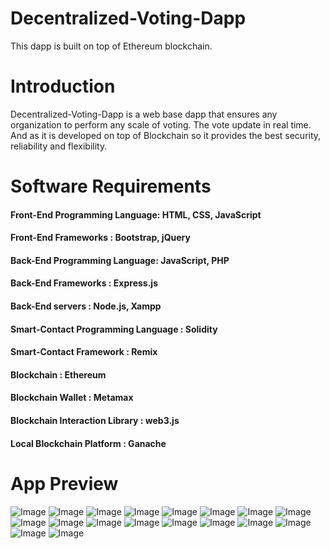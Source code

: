 # Decentralized-Voting-Dapp
This dapp is built on top of Ethereum blockchain.

# Introduction
Decentralized-Voting-Dapp is a web base dapp that ensures any organization to perform any scale of voting. The vote update in real time. And as it is developed on top of Blockchain so it provides the best security, reliability and flexibility.

# Software Requirements

#### Front-End Programming Language: HTML, CSS, JavaScript
#### Front-End Frameworks : Bootstrap, jQuery
#### Back-End Programming Language: JavaScript, PHP
#### Back-End Frameworks : Express.js
#### Back-End servers : Node.js, Xampp 
#### Smart-Contact Programming Language : Solidity 
#### Smart-Contact Framework : Remix
#### Blockchain : Ethereum 
#### Blockchain Wallet : Metamax 
#### Blockchain Interaction Library : web3.js
#### Local Blockchain Platform : Ganache 

# App Preview

![Image](https://github.com/Meharab/Decentralized-Voting-Dapp/blob/main/images/Screenshot%202021-02-11%20092650.png)
![Image](https://github.com/Meharab/Decentralized-Voting-Dapp/blob/main/images/Screenshot%202021-02-11%20092803.png)
![Image](https://github.com/Meharab/Decentralized-Voting-Dapp/blob/main/images/Screenshot%202021-02-11%20093050.png)
![Image](https://github.com/Meharab/Decentralized-Voting-Dapp/blob/main/images/Screenshot%202021-02-11%20093120.png)
![Image](https://github.com/Meharab/Decentralized-Voting-Dapp/blob/main/images/Screenshot%202021-02-11%20093337.png)
![Image](https://github.com/Meharab/Decentralized-Voting-Dapp/blob/main/images/Screenshot%202021-02-11%20093418.png)
![Image](https://github.com/Meharab/Decentralized-Voting-Dapp/blob/main/images/Screenshot%202021-02-11%20093452.png)
![Image](https://github.com/Meharab/Decentralized-Voting-Dapp/blob/main/images/Screenshot%202021-02-11%20093540.png)
![Image](https://github.com/Meharab/Decentralized-Voting-Dapp/blob/main/images/Screenshot%202021-02-11%20093645.png)
![Image](https://github.com/Meharab/Decentralized-Voting-Dapp/blob/main/images/Screenshot%202021-02-11%20093710.png)
![Image](https://github.com/Meharab/Decentralized-Voting-Dapp/blob/main/images/Screenshot%202021-02-11%20093801.png)
![Image](https://github.com/Meharab/Decentralized-Voting-Dapp/blob/main/images/Screenshot%202021-02-11%20093840.png)
![Image](https://github.com/Meharab/Decentralized-Voting-Dapp/blob/main/images/Screenshot%202021-02-11%20093915.png)
![Image](https://github.com/Meharab/Decentralized-Voting-Dapp/blob/main/images/Screenshot%202021-02-11%20094326.png)
![Image](https://github.com/Meharab/Decentralized-Voting-Dapp/blob/main/images/Screenshot%202021-02-11%20094523.png)
![Image](https://github.com/Meharab/Decentralized-Voting-Dapp/blob/main/images/Screenshot%202021-02-11%20094615.png)
![Image](https://github.com/Meharab/Decentralized-Voting-Dapp/blob/main/images/Screenshot%202021-02-14%20013041.png)
![Image](https://github.com/Meharab/Decentralized-Voting-Dapp/blob/main/images/Screenshot%202021-02-14%20013140.png)
